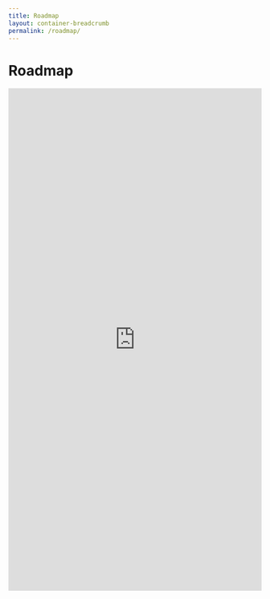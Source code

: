 ```yaml
---
title: Roadmap
layout: container-breadcrumb
permalink: /roadmap/
---
```

# Roadmap

<iframe src="https://app.roadmunk.com/publish/432e2b5b9cd3a5864cdb23bb52baeec11df505d3" style="border:0px #FFFFFF none;" name="roadmap" scrolling="yes" frameborder="0" marginheight="0px" marginwidth="0px" height="1000px" width="100%"></iframe>
